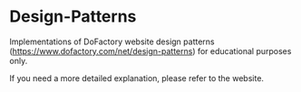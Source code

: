 # Design-Patterns
Implementations of DoFactory website design patterns (https://www.dofactory.com/net/design-patterns) for educational purposes only. 

If you need a more detailed explanation, please refer to the website.
